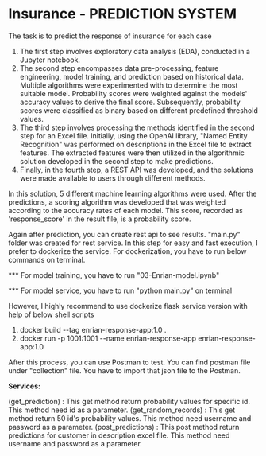 # Insurance - PREDICTION SYSTEM

The task is to predict the response of insurance for each case

1. The first step involves exploratory data analysis (EDA), conducted in a Jupyter notebook.
2. The second step encompasses data pre-processing, feature engineering, model training, and prediction based on historical data. Multiple algorithms were experimented with to determine the most suitable model. Probability scores were weighted against the models' accuracy values to derive the final score. Subsequently, probability scores were classified as binary based on different predefined threshold values.
3. The third step involves processing the methods identified in the second step for an Excel file. Initially, using the OpenAI library, "Named Entity Recognition" was performed on descriptions in the Excel file to extract features. The extracted features were then utilized in the algorithmic solution developed in the second step to make predictions.
4. Finally, in the fourth step, a REST API was developed, and the solutions were made available to users through different methods.

In this solution, 5 different machine learning algorithms were used. After the predictions, a scoring algorithm was developed that was weighted according to the accuracy rates of each model. This score, recorded as 'response_score' in the result file, is a probability score.

Again after prediction, you can create rest api to see results. "main.py" folder was created for rest service. In this step for easy and fast execution, I prefer to dockerize the service. For dockerization, you have to run below commands on terminal.

*** For model training, you have to run "03-Enrian-model.ipynb"

*** For model service, you have to run "python main.py" on terminal

However, I highly recommend to use dockerize flask service version with help of below shell scripts

1) docker build --tag enrian-response-app:1.0 .
2) docker run -p 1001:1001 --name enrian-response-app enrian-response-app:1.0

After this process, you can use Postman to test. You can find postman file under "collection" file. You have to import that json file to the Postman. 

**Services:**

(get_prediction) : This get method return probability values for specific id. This method need id as a parameter. 
(get_random_records) : This get method return 50 id's probability values. This method need username and password as a parameter. 
(post_predictions) : This post method return predictions for customer in description excel file. This method need username and password as a parameter.